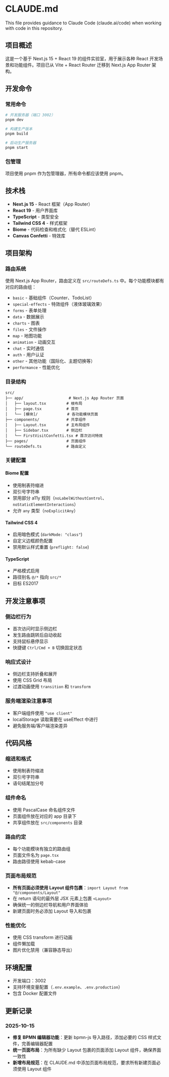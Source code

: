 # CLAUDE.md

This file provides guidance to Claude Code (claude.ai/code) when working with code in this repository.

## 项目概述

这是一个基于 Next.js 15 + React 19 的组件实验室，用于展示各种 React 开发场景和功能组件。项目已从 Vite + React Router 迁移到 Next.js App Router 架构。

## 开发命令

### 常用命令
```bash
# 开发服务器（端口 3002）
pnpm dev

# 构建生产版本
pnpm build

# 启动生产服务器
pnpm start 
```

### 包管理
项目使用 pnpm 作为包管理器，所有命令都应该使用 pnpm。

## 技术栈

- **Next.js 15** - React 框架（App Router）
- **React 19** - 用户界面库
- **TypeScript** - 类型安全
- **Tailwind CSS 4** - 样式框架
- **Biome** - 代码检查和格式化（替代 ESLint）
- **Canvas Confetti** - 特效库

## 项目架构

### 路由系统
使用 Next.js App Router，路由定义在 `src/routeDefs.ts` 中。每个功能模块都有对应的路由组：

- `basic` - 基础组件（Counter、TodoList）
- `special-effects` - 特效组件（液体玻璃效果）
- `forms` - 表单处理
- `data` - 数据展示
- `charts` - 图表
- `files` - 文件操作
- `map` - 地图功能
- `animation` - 动画交互
- `chat` - 实时通信
- `auth` - 用户认证
- `other` - 其他功能（国际化、主题切换等）
- `performance` - 性能优化

### 目录结构
```
src/
├── app/                    # Next.js App Router 页面
│   ├── layout.tsx         # 根布局
│   ├── page.tsx           # 首页
│   └── [模块]/             # 各功能模块页面
├── components/            # 共享组件
│   ├── Layout.tsx         # 主布局组件
│   ├── Sidebar.tsx        # 侧边栏
│   └── FirstVisitConfetti.tsx # 首次访问特效
├── pages/                 # 页面组件
└── routeDefs.ts           # 路由定义
```

### 关键配置

#### Biome 配置
- 使用制表符缩进
- 双引号字符串
- 禁用部分 a11y 规则（`noLabelWithoutControl`、`noStaticElementInteractions`）
- 允许 `any` 类型（`noExplicitAny`）

#### Tailwind CSS 4
- 启用暗色模式 (`darkMode: "class"`)
- 自定义边框颜色配置
- 禁用默认样式重置 (`preflight: false`)

#### TypeScript
- 严格模式启用
- 路径别名 `@/*` 指向 `src/*`
- 目标 ES2017

## 开发注意事项

### 侧边栏行为
- 首次访问时显示侧边栏
- 发生路由跳转后自动收起
- 支持鼠标悬停显示
- 快捷键 `Ctrl/Cmd + B` 切换固定状态

### 响应式设计
- 侧边栏支持折叠和展开
- 使用 CSS Grid 布局
- 过渡动画使用 `transition` 和 `transform`

### 服务端渲染注意事项
- 客户端组件使用 `"use client"`
- localStorage 读取需要在 useEffect 中进行
- 避免服务端/客户端渲染差异

## 代码风格

### 缩进和格式
- 使用制表符缩进
- 双引号字符串
- 语句结尾加分号

### 组件命名
- 使用 PascalCase 命名组件文件
- 页面组件放在对应的 app 目录下
- 共享组件放在 `src/components` 目录

### 路由约定
- 每个功能模块有独立的路由组
- 页面文件名为 `page.tsx`
- 路由路径使用 kebab-case

### 页面布局规范
- **所有页面必须使用 Layout 组件包裹**：`import Layout from "@/components/Layout"`
- 在 return 语句的最外层 JSX 元素上包裹 `<Layout>`
- 确保统一的侧边栏导航和用户界面体验
- 新建页面时务必添加 Layout 导入和包裹

### 性能优化
- 使用 CSS transform 进行动画
- 组件懒加载
- 图片优化禁用（兼容静态导出）

## 环境配置

- 开发端口：3002
- 支持环境变量配置（`.env.example`、`.env.production`）
- 包含 Docker 配置文件

## 更新记录

### 2025-10-15
- **修复 BPMN 编辑器功能**：更新 bpmn-js 导入路径，添加必要的 CSS 样式文件，完善编辑器配置
- **统一页面布局**：为所有缺少 Layout 包裹的页面添加 Layout 组件，确保界面一致性
- **新增布局规范**：在 CLAUDE.md 中添加页面布局规范，要求所有新建页面必须使用 Layout 组件

